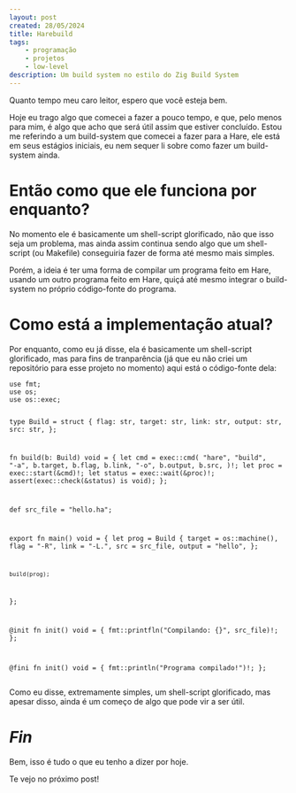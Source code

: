```yaml
---
layout: post
created: 28/05/2024
title: Harebuild
tags:
    - programação
    - projetos
    - low-level
description: Um build system no estilo do Zig Build System
---
```

<p>Quanto tempo meu caro leitor, espero que você esteja bem.</p>
<p>Hoje eu trago algo que comecei a fazer a pouco tempo, e que, pelo menos para
mim, é algo que acho que será útil assim que estiver concluído. Estou me
referindo a um build-system que comecei a fazer para a Hare, ele está em seus
estágios iniciais, eu nem sequer li sobre como fazer um build-system ainda.</p>
<h1>Então como que ele funciona por enquanto?</h1>
<p>No momento ele é basicamente um shell-script glorificado, não que isso seja um
problema, mas ainda assim continua sendo algo que um shell-script (ou Makefile)
conseguiria fazer de forma até mesmo mais simples.</p>
<p>Porém, a ideia é ter uma forma de compilar um programa feito em Hare, usando um
outro programa feito em Hare, quiçá até mesmo integrar o build-system no
próprio código-fonte do programa.</p>
<h1>Como está a implementação atual?</h1>
<p>Por enquanto, como eu já disse, ela é basicamente um shell-script glorificado,
mas para fins de tranparência (já que eu não criei um repositório para esse
projeto no momento) aqui está o código-fonte dela:</p>
<pre><code class="line-numbers language-rust">use fmt;
use os;
use os::exec;

type Build = struct {
	flag:	str,
	target:	str,
	link:	str,
	output:	str,
	src:	str,
};

fn build(b: Build) void = {
	let cmd = exec::cmd(
		"hare",
		"build",
		"-a",
		b.target,
		b.flag,
		b.link,
		"-o",
		b.output,
		b.src,
	)!;
	let proc = exec::start(&amp;cmd)!;
	let status = exec::wait(&amp;proc)!;
	assert(exec::check(&amp;status) is void);
};

def src_file = "hello.ha";

export fn main() void = {
	let prog = Build {
		target =	os::machine(),
		flag =		"-R",
		link =		"-L.",
		src =		src_file,
		output =	"hello",
	};

	build(prog);
};

@init fn init() void = {
	fmt::printfln("Compilando: {}", src_file)!;
};

@fini fn init() void = {
	fmt::println("Programa compilado!")!;
};
</code></pre>
<p>Como eu disse, extremamente simples, um shell-script glorificado, mas apesar
disso, ainda é um começo de algo que pode vir a ser útil.</p>
<h1><em>Fin</em></h1>
<p>Bem, isso é tudo o que eu tenho a dizer por hoje.</p>
<p>Te vejo no próximo post!</p>
